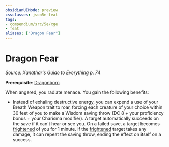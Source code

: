 ```yaml
---
obsidianUIMode: preview
cssclasses: json5e-feat
tags:
- compendium/src/5e/xge
- feat
aliases: ["Dragon Fear"]
---
```

# Dragon Fear
*Source: Xanathar's Guide to Everything p. 74*  

**Prerequisite**: [Dragonborn](compendium/races/dragonborn.md)

When angered, you radiate menace. You gain the following benefits:

- Instead of exhaling destructive energy, you can expend a use of your Breath Weapon trait to roar, forcing each creature of your choice within 30 feet of you to make a Wisdom saving throw (DC 8 + your proficiency bonus + your Charisma modifier). A target automatically succeeds on the save if it can't hear or see you. On a failed save, a target becomes [frightened](_conditions.md#frightened) of you for 1 minute. If the [frightened](_conditions.md#frightened) target takes any damage, it can repeat the saving throw, ending the effect on itself on a success.